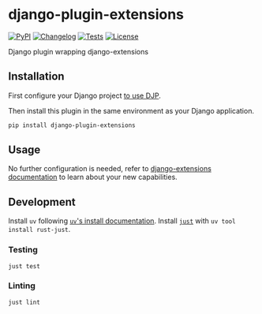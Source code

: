 # django-plugin-extensions

[![PyPI](https://img.shields.io/pypi/v/django-plugin-extensions.svg)](https://pypi.org/project/django-plugin-extensions/)
[![Changelog](https://img.shields.io/github/v/release/Sleppy-Technologies/django-plugin-extensions?include_prereleases&label=changelog)](https://github.com/Sleppy-Technologies/django-plugin-extensions/releases)
[![Tests](https://github.com/Sleppy-Technologies/django-plugin-extensions/workflows/Test/badge.svg)](https://github.com/Sleppy-Technologies/django-plugin-extensions/actions?query=workflow%3ATest)
[![License](https://img.shields.io/badge/license-Apache%202.0-blue.svg)](https://github.com/Sleppy-Technologies/django-plugin-extensions/blob/main/LICENSE)

Django plugin wrapping django-extensions

## Installation

First configure your Django project [to use DJP](https://djp.readthedocs.io/en/latest/installing_plugins.html).

Then install this plugin in the same environment as your Django application.

```bash
pip install django-plugin-extensions
```

## Usage

No further configuration is needed, refer to [django-extensions documentation](https://django-extensions.readthedocs.io/en/latest/index.html) to learn about your new capabilities.

## Development

Install `uv` following [`uv`'s install documentation](https://docs.astral.sh/uv/getting-started/installation/). Install [`just`](https://just.systems/man/en/introduction.html) with `uv tool install rust-just`.

### Testing

`just test`

### Linting

`just lint`
